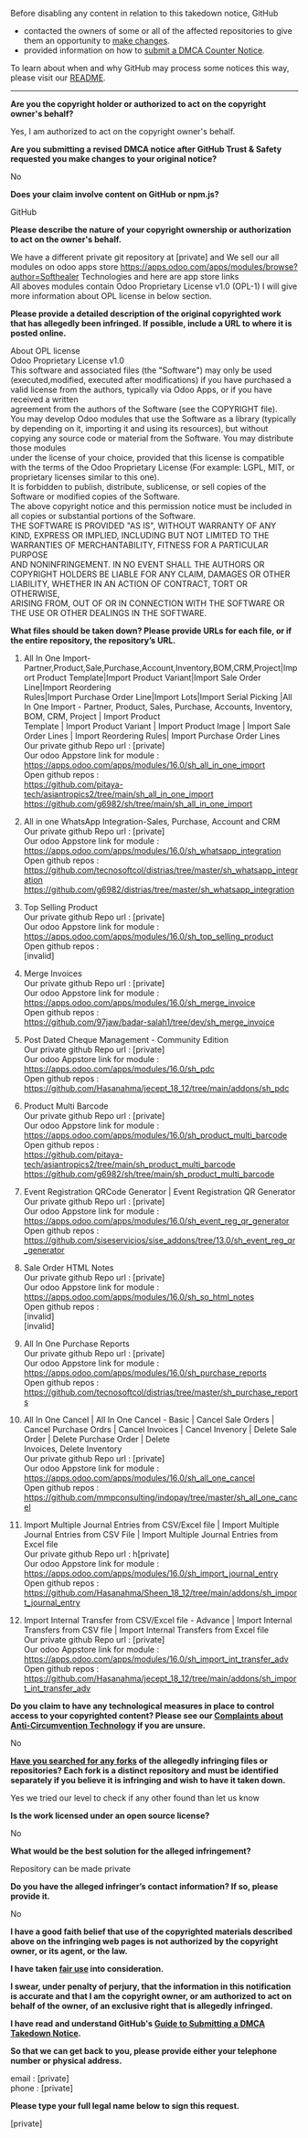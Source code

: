 Before disabling any content in relation to this takedown notice, GitHub
- contacted the owners of some or all of the affected repositories to give them an opportunity to [make changes](https://docs.github.com/en/github/site-policy/dmca-takedown-policy#a-how-does-this-actually-work).
- provided information on how to [submit a DMCA Counter Notice](https://docs.github.com/en/articles/guide-to-submitting-a-dmca-counter-notice).

To learn about when and why GitHub may process some notices this way, please visit our [README](https://github.com/github/dmca/blob/master/README.md#anatomy-of-a-takedown-notice).

---

**Are you the copyright holder or authorized to act on the copyright owner's behalf?**  
  
Yes, I am authorized to act on the copyright owner's behalf.  
  
**Are you submitting a revised DMCA notice after GitHub Trust & Safety requested you make changes to your original notice?**  
  
No  
  
**Does your claim involve content on GitHub or npm.js?**  
  
GitHub  
  
**Please describe the nature of your copyright ownership or authorization to act on the owner's behalf.**  
  
We have a different private git repository at [private] and We sell our all modules on odoo apps store https://apps.odoo.com/apps/modules/browse?author=Softhealer Technologies and here are app store links  
All aboves modules contain Odoo Proprietary License v1.0 (OPL-1) I will give more information about OPL license in below section.  
  
**Please provide a detailed description of the original copyrighted work that has allegedly been infringed. If possible, include a URL to where it is posted online.**  
  
About OPL license  
Odoo Proprietary License v1.0  
This software and associated files (the "Software") may only be used (executed,modified, executed after modifications) if you have purchased a valid license from the authors, typically via Odoo Apps, or if you have received a written  
agreement from the authors of the Software (see the COPYRIGHT file).  
You may develop Odoo modules that use the Software as a library (typically by depending on it, importing it and using its resources), but without copying any source code or material from the Software. You may distribute those modules  
under the license of your choice, provided that this license is compatible with the terms of the Odoo Proprietary License (For example: LGPL, MIT, or proprietary licenses similar to this one).  
It is forbidden to publish, distribute, sublicense, or sell copies of the Software or modified copies of the Software.  
The above copyright notice and this permission notice must be included in all copies or substantial portions of the Software.  
THE SOFTWARE IS PROVIDED "AS IS", WITHOUT WARRANTY OF ANY KIND, EXPRESS OR IMPLIED, INCLUDING BUT NOT LIMITED TO THE WARRANTIES OF MERCHANTABILITY, FITNESS FOR A PARTICULAR PURPOSE  
AND NONINFRINGEMENT. IN NO EVENT SHALL THE AUTHORS OR COPYRIGHT HOLDERS BE LIABLE FOR ANY CLAIM, DAMAGES OR OTHER LIABILITY, WHETHER IN AN ACTION OF CONTRACT, TORT OR OTHERWISE,  
ARISING FROM, OUT OF OR IN CONNECTION WITH THE SOFTWARE OR THE USE OR OTHER DEALINGS IN THE SOFTWARE.  
  
**What files should be taken down? Please provide URLs for each file, or if the entire repository, the repository’s URL.**  
  
1) All In One Import-Partner,Product,Sale,Purchase,Account,Inventory,BOM,CRM,Project|Import Product Template|Import Product Variant|Import Sale Order Line|Import Reordering  
Rules|Import Purchase Order Line|Import Lots|Import Serial Picking |All In One Import - Partner, Product, Sales, Purchase, Accounts, Inventory, BOM, CRM, Project | Import Product  
Template | Import Product Variant | Import Product Image | Import Sale Order Lines | Import Reordering Rules| Import Purchase Order Lines  
Our private github Repo url : [private]  
Our odoo Appstore link for module : https://apps.odoo.com/apps/modules/16.0/sh_all_in_one_import  
Open github repos :  
https://github.com/pitaya-tech/asiantropics2/tree/main/sh_all_in_one_import  
https://github.com/g6982/sh/tree/main/sh_all_in_one_import  
  
2) All in one WhatsApp Integration-Sales, Purchase, Account and CRM  
Our private github Repo url : [private]    
Our odoo Appstore link for module : https://apps.odoo.com/apps/modules/16.0/sh_whatsapp_integration  
Open github repos :  
https://github.com/tecnosoftcol/distrias/tree/master/sh_whatsapp_integration  
https://github.com/g6982/distrias/tree/master/sh_whatsapp_integration  
  
3) Top Selling Product  
Our private github Repo url : [private]   
Our odoo Appstore link for module : https://apps.odoo.com/apps/modules/16.0/sh_top_selling_product  
Open github repos :  
[invalid]  
  
4) Merge Invoices  
Our private github Repo url : [private]   
Our odoo Appstore link for module : https://apps.odoo.com/apps/modules/16.0/sh_merge_invoice  
Open github repos :  
https://github.com/97jaw/badar-salah1/tree/dev/sh_merge_invoice  
  
5) Post Dated Cheque Management - Community Edition  
Our private github Repo url : [private]   
Our odoo Appstore link for module : https://apps.odoo.com/apps/modules/16.0/sh_pdc  
Open github repos :  
https://github.com/Hasanahma/jecept_18_12/tree/main/addons/sh_pdc  
  
6) Product Multi Barcode  
Our private github Repo url : [private]  
Our odoo Appstore link for module : https://apps.odoo.com/apps/modules/16.0/sh_product_multi_barcode  
Open github repos :  
https://github.com/pitaya-tech/asiantropics2/tree/main/sh_product_multi_barcode  
https://github.com/g6982/sh/tree/main/sh_product_multi_barcode  
  
7) Event Registration QRCode Generator | Event Registration QR Generator  
Our private github Repo url : [private]  
Our odoo Appstore link for module : https://apps.odoo.com/apps/modules/16.0/sh_event_reg_qr_generator  
Open github repos :  
https://github.com/siseservicios/sise_addons/tree/13.0/sh_event_reg_qr_generator  
  
8) Sale Order HTML Notes  
Our private github Repo url : [private]  
Our odoo Appstore link for module : https://apps.odoo.com/apps/modules/16.0/sh_so_html_notes  
Open github repos :  
[invalid]  
[invalid]  
  
9) All In One Purchase Reports  
Our private github Repo url : [private]  
Our odoo Appstore link for module : https://apps.odoo.com/apps/modules/16.0/sh_purchase_reports  
Open github repos :  
https://github.com/tecnosoftcol/distrias/tree/master/sh_purchase_reports  
  
10) All In One Cancel | All In One Cancel - Basic | Cancel Sale Orders | Cancel Purchase Ordrs | Cancel Invoices | Cancel Invenory | Delete Sale Order | Delete Purchase Order | Delete  
Invoices, Delete Inventory  
Our private github Repo url : [private]  
Our odoo Appstore link for module : https://apps.odoo.com/apps/modules/16.0/sh_all_one_cancel  
Open github repos :  
https://github.com/mmpconsulting/indopay/tree/master/sh_all_one_cancel  
  
11) Import Multiple Journal Entries from CSV/Excel file | Import Multiple Journal Entries from CSV File | Import Multiple Journal Entries from Excel file  
Our private github Repo url : h[private]  
Our odoo Appstore link for module : https://apps.odoo.com/apps/modules/16.0/sh_import_journal_entry  
Open github repos :  
https://github.com/Hasanahma/Sheen_18_12/tree/main/addons/sh_import_journal_entry  
  
12) Import Internal Transfer from CSV/Excel file - Advance | Import Internal Transfers from CSV file | Import Internal Transfers from Excel file  
Our private github Repo url : [private]  
Our odoo Appstore link for module : https://apps.odoo.com/apps/modules/16.0/sh_import_int_transfer_adv  
Open github repos :  
https://github.com/Hasanahma/jecept_18_12/tree/main/addons/sh_import_int_transfer_adv  
  
**Do you claim to have any technological measures in place to control access to your copyrighted content? Please see our <a href="https://docs.github.com/articles/guide-to-submitting-a-dmca-takedown-notice#complaints-about-anti-circumvention-technology">Complaints about Anti-Circumvention Technology</a> if you are unsure.**  
  
No  
  
**<a href="https://docs.github.com/articles/dmca-takedown-policy#b-what-about-forks-or-whats-a-fork">Have you searched for any forks</a> of the allegedly infringing files or repositories? Each fork is a distinct repository and must be identified separately if you believe it is infringing and wish to have it taken down.**  
  
Yes we tried our level to check if any other found than let us know  
  
**Is the work licensed under an open source license?**  
  
No  
  
**What would be the best solution for the alleged infringement?**  
  
Repository can be made private  
  
**Do you have the alleged infringer’s contact information? If so, please provide it.**  
  
No  
  
**I have a good faith belief that use of the copyrighted materials described above on the infringing web pages is not authorized by the copyright owner, or its agent, or the law.**  
  
**I have taken <a href="https://www.lumendatabase.org/topics/22">fair use</a> into consideration.**  
  
**I swear, under penalty of perjury, that the information in this notification is accurate and that I am the copyright owner, or am authorized to act on behalf of the owner, of an exclusive right that is allegedly infringed.**  
  
**I have read and understand GitHub's <a href="https://docs.github.com/articles/guide-to-submitting-a-dmca-takedown-notice/">Guide to Submitting a DMCA Takedown Notice</a>.**  
  
**So that we can get back to you, please provide either your telephone number or physical address.**  
  
email : [private]   
phone : [private]   
  
**Please type your full legal name below to sign this request.**  
  
[private]   
